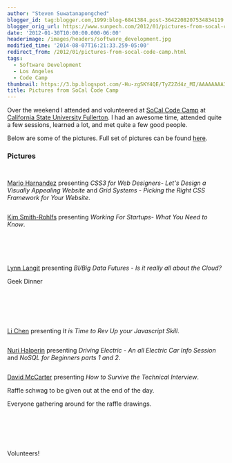 ```yaml
---
author: "Steven Suwatanapongched"
blogger_id: tag:blogger.com,1999:blog-6841384.post-3642208207534834119
blogger_orig_url: https://www.sunpech.com/2012/01/pictures-from-socal-code-camp.html
date: '2012-01-30T10:00:00.000-06:00'
headerimage: /images/headers/software_development.jpg
modified_time: '2014-08-07T16:21:33.259-05:00'
redirect_from: /2012/01/pictures-from-socal-code-camp.html
tags:
  - Software Development
  - Los Angeles
  - Code Camp
thumbnail: https://3.bp.blogspot.com/-Hu-zgSKY4QE/TyZ2Zd4z_MI/AAAAAAAA3OM/ZtxUI_ruawc/s600/2012-01-28+at+08-41-11.jpg
title: Pictures from SoCal Code Camp
---
```



Over the weekend I attended and volunteered at <a href="https://www.socalcodecamp.com/">SoCal Code Camp</a> at <a href="https://www.fullerton.edu/">California State University Fullerton</a>. I had an awesome time, attended quite a few sessions, learned a lot, and met quite a few good people.

Below are some of the pictures. Full set of pictures can be found <a href="https://picasaweb.google.com/sunpech/2012SoCalCodeCampAtCalStateFullerton?authuser=0&amp;feat=directlink">here</a>.

### Pictures

<a href="https://3.bp.blogspot.com/-Hu-zgSKY4QE/TyZ2Zd4z_MI/AAAAAAAA3OM/ZtxUI_ruawc/s600/2012-01-28+at+08-41-11.jpg" alt=""><img   border="0"  src="https://3.bp.blogspot.com/-Hu-zgSKY4QE/TyZ2Zd4z_MI/AAAAAAAA3OM/ZtxUI_ruawc/s320/2012-01-28+at+08-41-11.jpg" alt=""  /></a>

<a href="https://4.bp.blogspot.com/-MRv5RE8buwM/TyZ2eN5bUdI/AAAAAAAA3RA/LONFY3AoD4A/s600/2012-01-28+at+08-48-35.jpg" alt=""><img   border="0"  src="https://4.bp.blogspot.com/-MRv5RE8buwM/TyZ2eN5bUdI/AAAAAAAA3RA/LONFY3AoD4A/s320/2012-01-28+at+08-48-35.jpg" alt=""  /></a>

<a href="https://designsdrive.com/">Mario Harnandez</a> presenting <i>CSS3 for Web Designers- Let's Design a Visually Appealing Website </i>and <i>Grid Systems - Picking the Right CSS Framework for Your Website</i>.
<a href="https://4.bp.blogspot.com/-TRDlnrIxp28/TyZ2f_Kz2gI/AAAAAAAA3Pk/vfr9U9r7qHI/s600/2012-01-28+at+08-53-37.jpg" alt=""><img   border="0"  src="https://4.bp.blogspot.com/-TRDlnrIxp28/TyZ2f_Kz2gI/AAAAAAAA3Pk/vfr9U9r7qHI/s320/2012-01-28+at+08-53-37.jpg" alt=""  /></a>

<a href="https://1.bp.blogspot.com/-kiILhZLOqzE/TyZ2gufQHDI/AAAAAAAA3cw/h8zsgnKlLF4/s600/2012-01-28+at+08-54-03.jpg" alt=""><img   border="0"  src="https://1.bp.blogspot.com/-kiILhZLOqzE/TyZ2gufQHDI/AAAAAAAA3cw/h8zsgnKlLF4/s320/2012-01-28+at+08-54-03.jpg" alt=""  /></a>

<a href="https://socaltechrecruiter.com/">Kim Smith-Rohlfs</a> presenting <i>Working For Startups- What You Need to Know</i>.
<a href="https://1.bp.blogspot.com/-ACobo9IIvT4/TyZ2i8hmBYI/AAAAAAAA3U8/1cFQmqiPZTo/s600/2012-01-28+at+09-12-03.jpg" alt=""><img   border="0"  src="https://1.bp.blogspot.com/-ACobo9IIvT4/TyZ2i8hmBYI/AAAAAAAA3U8/1cFQmqiPZTo/s320/2012-01-28+at+09-12-03.jpg" alt=""  /></a>

<a href="https://4.bp.blogspot.com/-S0QtCmyRq5I/TyZ2kHQHkRI/AAAAAAAA3Q0/Z6OJtnl0Mm0/s600/2012-01-28+at+09-14-03.jpg" alt=""><img   border="0"  src="https://4.bp.blogspot.com/-S0QtCmyRq5I/TyZ2kHQHkRI/AAAAAAAA3Q0/Z6OJtnl0Mm0/s320/2012-01-28+at+09-14-03.jpg" alt=""  /></a>

<a href="https://3.bp.blogspot.com/-2N6JxD_3cyE/TyZ2t2wCBuI/AAAAAAAA3Ss/qvGlFFz4QSI/s600/2012-01-28+at+11-56-36.jpg" alt=""><img   border="0"  src="https://3.bp.blogspot.com/-2N6JxD_3cyE/TyZ2t2wCBuI/AAAAAAAA3Ss/qvGlFFz4QSI/s320/2012-01-28+at+11-56-36.jpg" alt=""  /></a>

<a href="https://3.bp.blogspot.com/-ujNhLrJkpkE/TyZ2vVCzklI/AAAAAAAA3TA/w00OfggYxnk/s600/2012-01-28+at+12-02-06.jpg" alt=""><img   border="0"  src="https://3.bp.blogspot.com/-ujNhLrJkpkE/TyZ2vVCzklI/AAAAAAAA3TA/w00OfggYxnk/s320/2012-01-28+at+12-02-06.jpg" alt=""  /></a>

<a href="https://1.bp.blogspot.com/-CZd05Z492Dc/TyZ2y1R6JSI/AAAAAAAA3Tg/LZnHIQYfLcw/s600/2012-01-28+at+13-43-52.jpg" alt=""><img   border="0"  src="https://1.bp.blogspot.com/-CZd05Z492Dc/TyZ2y1R6JSI/AAAAAAAA3Tg/LZnHIQYfLcw/s320/2012-01-28+at+13-43-52.jpg" alt=""  /></a>

<a href="https://3.bp.blogspot.com/-R8T0qMOPaLE/TyZ21fnS6BI/AAAAAAAA3T8/13t7DcmKhjY/s600/2012-01-28+at+13-47-20.jpg" alt=""><img   border="0"  src="https://3.bp.blogspot.com/-R8T0qMOPaLE/TyZ21fnS6BI/AAAAAAAA3T8/13t7DcmKhjY/s320/2012-01-28+at+13-47-20.jpg" alt=""  /></a>

<a href="https://lynnlangit.wordpress.com/">Lynn Langit</a> presenting <i>BI/Big Data Futures - Is it really all about the Cloud?</i>
<a href="https://3.bp.blogspot.com/-INlfuRw3SNk/TyZ25cjIZqI/AAAAAAAA3Us/_yytrgP_udk/s600/2012-01-28+at+15-57-40.jpg" alt=""><img   border="0"  src="https://3.bp.blogspot.com/-INlfuRw3SNk/TyZ25cjIZqI/AAAAAAAA3Us/_yytrgP_udk/s320/2012-01-28+at+15-57-40.jpg" alt=""  /></a>

Geek Dinner
<a href="https://1.bp.blogspot.com/-TNUiGWNVDLs/TyZ2_aQ7UMI/AAAAAAAA3WQ/7nLmvhniPBM/s600/2012-01-28+at+18-30-54.jpg" alt=""><img   border="0"  src="https://1.bp.blogspot.com/-TNUiGWNVDLs/TyZ2_aQ7UMI/AAAAAAAA3WQ/7nLmvhniPBM/s320/2012-01-28+at+18-30-54.jpg" alt=""  /></a>

<a href="https://1.bp.blogspot.com/--3sg9cpF3GA/TyZ2_4LYRRI/AAAAAAAA3WY/t3csDn9mm70/s600/2012-01-28+at+18-31-44.jpg" alt=""><img   border="0"  src="https://1.bp.blogspot.com/--3sg9cpF3GA/TyZ2_4LYRRI/AAAAAAAA3WY/t3csDn9mm70/s320/2012-01-28+at+18-31-44.jpg" alt=""  /></a>

<a href="https://1.bp.blogspot.com/-Z73ZyoZ_Ijc/TyZ3BwsOrNI/AAAAAAAA3bo/rexW0m6SnEg/s600/2012-01-29+at+08-32-21.jpg" alt=""><img   border="0"  src="https://1.bp.blogspot.com/-Z73ZyoZ_Ijc/TyZ3BwsOrNI/AAAAAAAA3bo/rexW0m6SnEg/s320/2012-01-29+at+08-32-21.jpg" alt=""  /></a>

<a href="https://2.bp.blogspot.com/-EBwwOSgU2LY/TyZ3EGI1N1I/AAAAAAAA3XQ/jVFp3QrqpJ8/s600/2012-01-29+at+08-36-00.jpg" alt=""><img   border="0"  src="https://2.bp.blogspot.com/-EBwwOSgU2LY/TyZ3EGI1N1I/AAAAAAAA3XQ/jVFp3QrqpJ8/s320/2012-01-29+at+08-36-00.jpg" alt=""  /></a>

<a href="https://2.bp.blogspot.com/-LdWxeauZfrY/TyZ3HFioplI/AAAAAAAA3Xs/Hdz9x1IcDwk/s600/2012-01-29+at+08-43-46.jpg" alt=""><img   border="0"  src="https://2.bp.blogspot.com/-LdWxeauZfrY/TyZ3HFioplI/AAAAAAAA3Xs/Hdz9x1IcDwk/s320/2012-01-29+at+08-43-46.jpg" alt=""  /></a>

<a href="https://4.bp.blogspot.com/-rRyHHMnF9vo/TyZ3IoqXqjI/AAAAAAAA3X8/9GWePu0KoQo/s600/2012-01-29+at+08-46-14.jpg" alt=""><img   border="0"  src="https://4.bp.blogspot.com/-rRyHHMnF9vo/TyZ3IoqXqjI/AAAAAAAA3X8/9GWePu0KoQo/s320/2012-01-29+at+08-46-14.jpg" alt=""  /></a>

<a href="https://1.bp.blogspot.com/-WGEXI5bv1Rs/TyZ3JluURII/AAAAAAAA3YM/JTauA9khrM0/s600/2012-01-29+at+08-49-45.jpg" alt=""><img   border="0"  src="https://1.bp.blogspot.com/-WGEXI5bv1Rs/TyZ3JluURII/AAAAAAAA3YM/JTauA9khrM0/s320/2012-01-29+at+08-49-45.jpg" alt=""  /></a>

<a href="https://weblogs.asp.net/lichen/">Li Chen</a> presenting <i>It is Time to Rev Up your Javascript Skill</i>.
<a href="https://4.bp.blogspot.com/-1Ed5VmtQMIM/TyZ3LRkVHXI/AAAAAAAA3Yg/otqm4rpnqSQ/s600/2012-01-29+at+09-00-41.jpg" alt=""><img   border="0"  src="https://4.bp.blogspot.com/-1Ed5VmtQMIM/TyZ3LRkVHXI/AAAAAAAA3Yg/otqm4rpnqSQ/s320/2012-01-29+at+09-00-41.jpg" alt=""  /></a>

<a href="https://3.bp.blogspot.com/-lXBNJqvi-1E/TyZ3MvnkAUI/AAAAAAAA3Yw/Ysy5vlaJ1Cg/s600/2012-01-29+at+09-58-14.jpg" alt=""><img   border="0"  src="https://3.bp.blogspot.com/-lXBNJqvi-1E/TyZ3MvnkAUI/AAAAAAAA3Yw/Ysy5vlaJ1Cg/s320/2012-01-29+at+09-58-14.jpg" alt=""  /></a>

<a href="https://plusnconsulting.com/">Nuri Halperin</a> presenting <i>Driving Electric - An all Electric Car Info Session</i> and <i>NoSQL for Beginners parts 1 and 2</i>.
<a href="https://4.bp.blogspot.com/-Jgwh3BDPm5I/TyZ3QRqh3YI/AAAAAAAA3ZY/mDqZzfPVAKQ/s600/2012-01-29+at+10-14-34.jpg" alt=""><img   border="0"  src="https://4.bp.blogspot.com/-Jgwh3BDPm5I/TyZ3QRqh3YI/AAAAAAAA3ZY/mDqZzfPVAKQ/s320/2012-01-29+at+10-14-34.jpg" alt=""  /></a>

<a href="https://1.bp.blogspot.com/-QY08PJmE06I/TyZ3WB_opiI/AAAAAAAA3ak/B8wMkfYHX6Y/s600/2012-01-29+at+12-33-49.jpg" alt=""><img   border="0"  src="https://1.bp.blogspot.com/-QY08PJmE06I/TyZ3WB_opiI/AAAAAAAA3ak/B8wMkfYHX6Y/s320/2012-01-29+at+12-33-49.jpg" alt=""  /></a>

<a href="https://twitter.com/#!/davidmccarter">David McCarter</a> presenting <i>How to Survive the Technical Interview</i>.
<a href="https://1.bp.blogspot.com/-npmx6Q_weHc/TyZ3fxRPg0I/AAAAAAAA3cY/bqNW-haN5yM/s600/2012-01-29+at+15-00-13.jpg" alt=""><img   border="0"  src="https://1.bp.blogspot.com/-npmx6Q_weHc/TyZ3fxRPg0I/AAAAAAAA3cY/bqNW-haN5yM/s320/2012-01-29+at+15-00-13.jpg" alt=""  /></a>

Raffle schwag to be given out at the end of the day.
<a href="https://1.bp.blogspot.com/-jmLmcOPHe48/TyZ3cmiQXpI/AAAAAAAA3bw/4TX7h2VKnRo/s600/2012-01-29+at+14-45-54.jpg" alt=""><img   border="0"  src="https://1.bp.blogspot.com/-jmLmcOPHe48/TyZ3cmiQXpI/AAAAAAAA3bw/4TX7h2VKnRo/s320/2012-01-29+at+14-45-54.jpg" alt=""  /></a>

Everyone gathering around for the raffle drawings.
<a href="https://2.bp.blogspot.com/-U5hQG825b9M/TyZ3i0CpqOI/AAAAAAAA3d0/VATYwQHuiXc/s600/2012-01-29+at+16-08-46.jpg" alt=""><img   border="0"  src="https://2.bp.blogspot.com/-U5hQG825b9M/TyZ3i0CpqOI/AAAAAAAA3d0/VATYwQHuiXc/s320/2012-01-29+at+16-08-46.jpg" alt=""  /></a>

<a href="https://2.bp.blogspot.com/-K11o7eyoas4/TyZ3jQc3v0I/AAAAAAAA3dA/vMeSGju39Nw/s600/2012-01-29+at+16-08-48.jpg" alt=""><img   border="0"  src="https://2.bp.blogspot.com/-K11o7eyoas4/TyZ3jQc3v0I/AAAAAAAA3dA/vMeSGju39Nw/s320/2012-01-29+at+16-08-48.jpg" alt=""  /></a>

<a href="https://4.bp.blogspot.com/-ieFrfc3hklI/TyZ3knDZaII/AAAAAAAA3dE/BEJOm55hQqM/s600/2012-01-29+at+16-08-49.jpg" alt=""><img   border="0"  src="https://4.bp.blogspot.com/-ieFrfc3hklI/TyZ3knDZaII/AAAAAAAA3dE/BEJOm55hQqM/s320/2012-01-29+at+16-08-49.jpg" alt=""  /></a>

<a href="https://2.bp.blogspot.com/-JP2yprxiihI/TyZ3lcGYm6I/AAAAAAAA3dM/Vk3rgYzVsuM/s600/2012-01-29+at+16-08-54.jpg" alt=""><img   border="0"  src="https://2.bp.blogspot.com/-JP2yprxiihI/TyZ3lcGYm6I/AAAAAAAA3dM/Vk3rgYzVsuM/s320/2012-01-29+at+16-08-54.jpg" alt=""  /></a>

<a href="https://3.bp.blogspot.com/-2Ix83oL_Hoc/TyZ3pDhbASI/AAAAAAAA3d8/Yv1YkSKyDpI/s600/2012-01-29+at+16-15-08.jpg" alt=""><img   border="0"  src="https://3.bp.blogspot.com/-2Ix83oL_Hoc/TyZ3pDhbASI/AAAAAAAA3d8/Yv1YkSKyDpI/s320/2012-01-29+at+16-15-08.jpg" alt=""  /></a>

<a href="https://3.bp.blogspot.com/-d-D-tZKawEk/TyZ3xKqQAbI/AAAAAAAA3fQ/vJlP_GTTpqg/s600/2012-01-29+at+16-47-20.jpg" alt=""><img   border="0"  src="https://3.bp.blogspot.com/-d-D-tZKawEk/TyZ3xKqQAbI/AAAAAAAA3fQ/vJlP_GTTpqg/s320/2012-01-29+at+16-47-20.jpg" alt=""  /></a>

<a href="https://3.bp.blogspot.com/-3YkZurjIqS4/TyZ3yB9XQPI/AAAAAAAA3fY/GOKSK2aJ0jE/s600/2012-01-29+at+16-47-58.jpg" alt=""><img   border="0"  src="https://3.bp.blogspot.com/-3YkZurjIqS4/TyZ3yB9XQPI/AAAAAAAA3fY/GOKSK2aJ0jE/s320/2012-01-29+at+16-47-58.jpg" alt=""  /></a>

Volunteers!
<a href="https://1.bp.blogspot.com/-iqJ24674htk/TyZ321zmBJI/AAAAAAAA3fw/OZcoWoBPdcc/s600/2012-01-29+at+16-53-48.jpg" alt=""><img   border="0"  src="https://1.bp.blogspot.com/-iqJ24674htk/TyZ321zmBJI/AAAAAAAA3fw/OZcoWoBPdcc/s320/2012-01-29+at+16-53-48.jpg" alt=""  /></a>